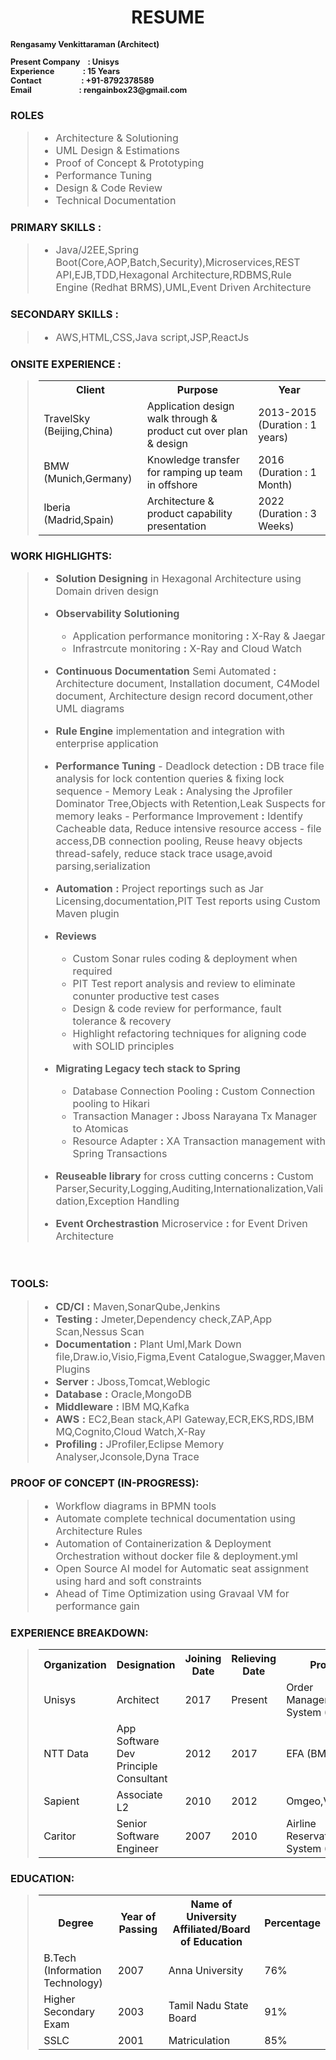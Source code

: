 <h1 align="center">RESUME</h1>
<h2 align="left" style="font-size: 0.8rem;">
<p>Rengasamy Venkittaraman (Architect)</p>
Present Company &nbsp;&nbsp;&nbsp;:&nbsp;Unisys
<br>Experience&nbsp;&nbsp;&nbsp;&nbsp;&nbsp;&nbsp;&nbsp;&nbsp;&nbsp;&nbsp;&nbsp;&nbsp;&nbsp;&nbsp;&nbsp;: 15 Years
<br>Contact &nbsp;&nbsp;&nbsp;&nbsp;&nbsp;&nbsp;&nbsp;&nbsp;&nbsp;&nbsp;&nbsp;&nbsp;&nbsp;&nbsp;&nbsp;&nbsp;&nbsp;&nbsp;&nbsp;&nbsp;:&nbsp;+91-8792378589 
<br>Email &nbsp;&nbsp;&nbsp;&nbsp;&nbsp;&nbsp;&nbsp;&nbsp;&nbsp;&nbsp;&nbsp;&nbsp;&nbsp;&nbsp;&nbsp;&nbsp;&nbsp;&nbsp;&nbsp;&nbsp;&nbsp;&nbsp;&nbsp;&nbsp;: rengainbox23@gmail.com</p>
 </h2>

<h3 align="left">ROLES</h3>
<blockquote style="font-size: 1rem;">


- Architecture & Solutioning
-   UML Design & Estimations
-   Proof of Concept & Prototyping
-   Performance Tuning
-   Design & Code Review
-   Technical Documentation
</blockquote >

<h3 align="left">PRIMARY SKILLS :</h3>

<blockquote style="font-size: 1rem;">

- Java/J2EE,Spring Boot(Core,AOP,Batch,Security),Microservices,REST API,EJB,TDD,Hexagonal Architecture,RDBMS,Rule Engine (Redhat BRMS),UML,Event Driven Architecture

</blockquote >         



<h3 align="left">SECONDARY SKILLS :</h3>

<blockquote style="font-size: 1rem;">

- AWS,HTML,CSS,Java script,JSP,ReactJs

</blockquote > 

<h3 align="left">ONSITE EXPERIENCE :</h3>

<blockquote style="font-size: 1rem;">
  <table>
  <tr>
    <th>Client</th>
    <th>Purpose</th>
    <th>Year</th>
  </tr>
  <tr>
    <td>TravelSky (Beijing,China)</td>
    <td>Application design walk through & product cut over plan & design</td> 
    <td>2013-2015 (Duration : 1 years)</td>
  </tr>
  <tr>
    <td>BMW (Munich,Germany)</td>
    <td>Knowledge transfer for ramping up team in offshore</td> 
    <td>2016 (Duration : 1 Month)</td>
  </tr>
<tr>
    <td>Iberia (Madrid,Spain)</td>
    <td>Architecture & product capability presentation</td> 
    <td>2022 (Duration : 3 Weeks)</td>
  </tr>
</table> 
</blockquote>

<h3 align="left">WORK HIGHLIGHTS:</h3>
<blockquote style="font-size: 1rem;">

-   **Solution Designing** in Hexagonal Architecture using Domain driven design
-   **Observability Solutioning**
    - Application performance monitoring **:** X-Ray & Jaegar
    - Infrastrcute monitoring **:** X-Ray and Cloud Watch
-    **Continuous Documentation** Semi Automated  **:** Architecture document, Installation document, C4Model document, Architecture design record document,other UML diagrams
-    **Rule Engine** implementation and integration with enterprise application
-    **Performance Tuning**
    - Deadlock detection **:** DB trace file analysis for lock contention queries & fixing lock sequence
    - Memory Leak **:** Analysing the Jprofiler Dominator Tree,Objects with Retention,Leak Suspects for memory leaks
    - Performance Improvement **:** Identify Cacheable data, Reduce intensive resource access - file access,DB connection pooling, Reuse heavy objects thread-safely, reduce stack trace usage,avoid parsing,serialization
-    **Automation** **:** Project reportings such as Jar Licensing,documentation,PIT Test reports using Custom Maven plugin
-    **Reviews**

      - Custom Sonar rules coding & deployment when required
      - PIT Test report analysis and review to eliminate conunter productive test cases
      - Design & code review for performance, fault tolerance & recovery
      - Highlight refactoring techniques for aligning code with SOLID principles
-   **Migrating Legacy tech stack to Spring**
    - Database Connection Pooling **:** Custom Connection pooling to Hikari
    - Transaction Manager **:** Jboss Narayana Tx Manager to Atomicas
    - Resource Adapter **:** XA Transaction management with Spring Transactions
-  **Reuseable library** for cross cutting concerns **:** Custom Parser,Security,Logging,Auditing,Internationalization,Validation,Exception Handling
-  **Event Orchestrastion** Microservice **:** for Event Driven Architecture
</blockquote>
<br>
<h3 align="left">TOOLS:</h3>


<blockquote style="font-size: 1rem;">

-   **CD/CI** **:** Maven,SonarQube,Jenkins
-   **Testing** **:** Jmeter,Dependency check,ZAP,App Scan,Nessus Scan
-   **Documentation** **:** Plant Uml,Mark Down file,Draw.io,Visio,Figma,Event Catalogue,Swagger,Maven Plugins
-   **Server** **:** Jboss,Tomcat,Weblogic
-   **Database** **:** Oracle,MongoDB
-   **Middleware** **:** IBM MQ,Kafka
-   **AWS** **:** EC2,Bean stack,API Gateway,ECR,EKS,RDS,IBM MQ,Cognito,Cloud Watch,X-Ray
-   **Profiling** **:** JProfiler,Eclipse Memory Analyser,Jconsole,Dyna Trace

</blockquote>


<h3 align="left">PROOF OF CONCEPT (IN-PROGRESS):</h3>

<blockquote style="font-size: 1rem;">

-  Workflow diagrams in BPMN tools
-  Automate complete technical documentation using Architecture Rules
-  Automation of Containerization & Deployment Orchestration without docker file & deployment.yml
-  Open Source AI model for Automatic seat assignment using hard and soft constraints
-  Ahead of Time Optimization using Gravaal VM for performance gain

</blockquote>

<h3 align="left">EXPERIENCE BREAKDOWN:</h3>

<blockquote style="font-size: 1rem;">
<table>
  <tr>
    <th>Organization</th>
    <th>Designation</th>
    <th>Joining Date</th>
    <th>Relieving Date</th> 
    <th>Project</th>
    <th>Domain</th>
  </tr>
  <tr>
    <td>Unisys</td>
    <td>Architect</td>
    <td>2017</td>
    <td>Present</td> 
    <td>Order Management System (Aircore)</td>
    <td>Airline Passengers Transportation</td> 
  </tr>
  <tr>
    <td>NTT Data</td>
    <td>App Software Dev Principle Consultant</td>
    <td>2012</td>
    <td>2017</td> 
    <td>EFA (BMW)</td>
    <td>Automobiles</td>
  </tr>
<tr>
   <td>Sapient</td>
    <td>Associate L2</td>
    <td>2010</td>
    <td>2012</td>
    <td>Omgeo,Vodafone</td> 
    <td>Banking & Telecom</td>
  </tr>
<tr>
   <td>Caritor</td>
    <td>Senior Software Engineer</td>
    <td>2007</td>
    <td>2010</td> 
    <td>Airline Reservation System (Aircore)</td>
    <td>Airline Passengers Transportation</td>
  </tr>
</table> 
</blockquote>

<h3 align="left">EDUCATION:</h3>

<blockquote style="font-size: 1rem;">
<table>
  <tr>
    <th>Degree</th>
    <th>Year of Passing</th>
    <th>Name of University Affiliated/Board of Education</th>
    <th>Percentage</th> 
  </tr>
  <tr>
    <td>B.Tech (Information Technology)</td>
    <td>2007</td>
    <td>Anna University</td>
    <td>76%</td> 
  </tr>
  <tr>
    <td>Higher Secondary Exam</td>
    <td>2003</td>
    <td>Tamil Nadu State Board</td>
    <td>91%</td> 
  </tr>
<tr>
   <td>SSLC</td>
    <td>2001</td>
    <td>Matriculation</td>
    <td>85%</td> 
  </tr>
</table> 
</blockquote>
